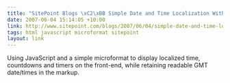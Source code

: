 ```yaml
---
title: "SitePoint Blogs \xC2\xBB Simple Date and Time Localization With JavaScript"
date: 2007-06-04 15:14:05 +10:00
link: http://www.sitepoint.com/blogs/2007/06/04/simple-date-and-time-localization-with-javascript/
tags: html javascript microformat sitepoint
layout: link
---
```

Using JavaScript and a simple microformat to display localized time, countdowns and timers on the front-end, while retaining readable GMT date/times in the markup.
